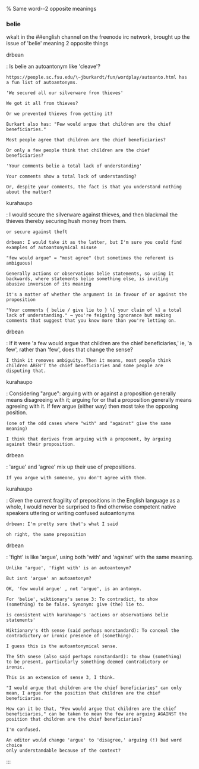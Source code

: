 % Same word--2 opposite meanings

### belie

wkalt in the \#\#english channel on the freenode irc network, brought up
the issue of 'belie' meaning 2 opposite things

drbean

:   Is belie an autoantonym like 'cleave'?

    https://people.sc.fsu.edu/\~jburkardt/fun/wordplay/autoanto.html has
    a fun list of autoantonyms.

    'We secured all our silverware from thieves'

    We got it all from thieves?

    Or we prevented thieves from getting it?

    Burkart also has: "Few would argue that children are the chief
    beneficiaries."

    Most people agree that children are the chief beneficiaries?

    Or only a few people think that children are the chief
    beneficiaries?

    'Your comments belie a total lack of understanding'

    Your comments show a total lack of understanding?

    Or, despite your comments, the fact is that you understand nothing
    about the matter?

kurahaupo

:   I would secure the silverware against thieves, and then blackmail
    the thieves thereby securing hush money from them.

    or secure against theft

    drbean: I would take it as the latter, but I'm sure you could find
    examples of autoantonymical misuse

    "few would argue" = "most agree" (but sometimes the referent is
    ambiguous)

    Generally actions or observations belie statements, so using it
    backwards, where statements belie something else, is inviting
    abusive inversion of its meaning

    it's a matter of whether the argument is in favour of or against the
    proposition

    "Your comments { belie / give lie to } \[ your claim of \] a total
    lack of understanding." → you're feigning ignorance but making
    comments that suggest that you know more than you're letting on.

drbean

:   If it were 'a few would argue that children are the chief
    beneficiaries,' ie, 'a few', rather than 'few', does that change the
    sense?

    I think it removes ambiguity. Then it means, most people think
    children AREN'T the chief beneficiaries and some people are
    disputing that.

kurahaupo

:   Considering "argue": arguing with or against a proposition generally
    means disagreeing with it; arguing for or that a proposition
    generally means agreeing with it. If few argue (either way) then
    most take the opposing position.

    (one of the odd cases where "with" and "against" give the same
    meaning)

    I think that derives from arguing with a proponent, by arguing
    against their proposition.

drbean

:   'argue' and 'agree' mix up their use of prepositions.

    If you argue with someone, you don't agree with them.

kurahaupo

:   Given the current fragility of prepositions in the English language
    as a whole, I would never be surprised to find otherwise competent
    native speakers uttering or writing confused autoantonyms

    drbean: I'm pretty sure that's what I said

    oh right, the same preposition

drbean

:   'fight' is like 'argue', using both 'with' and 'against' with the
    same meaning.

    Unlike 'argue', 'fight with' is an autoantonym?

    But isnt 'argue' an autoantonym?

    OK, 'few would argue' , not 'argue', is an antonym.

    For 'belie', wiktionary's sense 3: To contradict, to show
    (something) to be false. Synonym: give (the) lie to.

    is consistent with kurahaupo's 'actions or observations belie
    statements'

    Wiktionary's 4th sense (said perhaps nonstandard): To conceal the
    contradictory or ironic presence of (something).

    I guess this is the autoantonymical sense.

    The 5th snese (also said perhaps nonstandard): to show (something)
    to be present, particularly something deemed contradictory or
    ironic.

    This is an extension of sense 3, I think.

    "I would argue that children are the chief beneficiaries" can only
    mean, I argue for the position that children are the chief
    beneficiaries.

    How can it be that, "Few would argue that children are the chief
    beneficiaries," can be taken to mean the few are arguing AGAINST the
    position that children are the chief beneficiaries?

    I'm confused.

    An editor would change 'argue' to 'disagree,' arguing (!) bad word choice 
    only understandable because of the context?
:::

